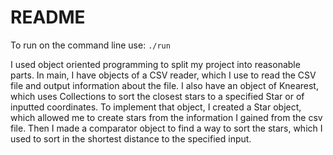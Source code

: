 # README
To run on the command line use:
`./run`


I used object oriented programming to split my project into reasonable parts.
In main, I have objects of a CSV reader, which I use to read the CSV file
and output information about the file. I also have an object of Knearest, 
which uses Collections to sort the closest stars to a specified Star
or of inputted coordinates. To implement that object, I created a Star object,
which allowed me to create stars from the information I gained from the csv file.
Then I made a comparator object to find a way to sort the stars, which I used
to sort in the shortest distance to the specified input. 
